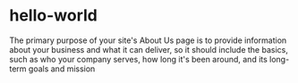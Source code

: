 # hello-world
The primary purpose of your site's About Us page is to provide information about your business and what it can deliver, so it should include the basics, such as who your company serves, how long it's been around, and its long-term goals and mission
